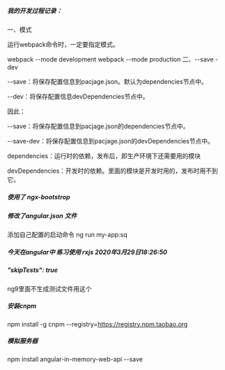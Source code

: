 ##### 我的开发过程记录：
一、模式

运行webpack命令时，一定要指定模式。

webpack --mode development
webpack --mode production
二、--save -dev

--save：将保存配置信息到pacjage.json。默认为dependencies节点中。

--dev：将保存配置信息devDependencies节点中。

因此：

--save：将保存配置信息到pacjage.json的dependencies节点中。

--save-dev：将保存配置信息到pacjage.json的devDependencies节点中。

dependencies：运行时的依赖，发布后，即生产环境下还需要用的模块

devDependencies：开发时的依赖。里面的模块是开发时用的，发布时用不到它。
##### 使用了 ngx-bootstrop

##### 修改了angular.json 文件 
添加自己配置的启动命令 ng run my-app:sq

##### 今天在angular中 练习使用 rxjs 2020年3月29日18:26:50

##### "skipTests": true 

ng9里面不生成测试文件用这个

##### 安装cnpm

npm install -g cnpm --registry=https://registry.npm.taobao.org

##### 模拟服务器
npm install angular-in-memory-web-api --save